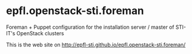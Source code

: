 # epfl.openstack-sti.foreman
Foreman + Puppet configuration for the installation server / master of STI-IT's OpenStack clusters

This is the web site on http://epfl-sti.github.io/epfl.openstack-sti.foreman/
